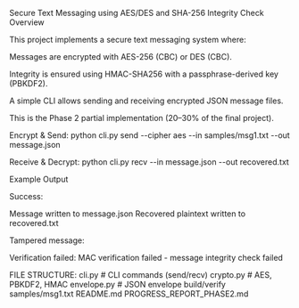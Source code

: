 Secure Text Messaging using AES/DES and SHA-256 Integrity Check
 Overview

This project implements a secure text messaging system where:

Messages are encrypted with AES-256 (CBC) or DES (CBC).

Integrity is ensured using HMAC-SHA256 with a passphrase-derived key (PBKDF2).

A simple CLI allows sending and receiving encrypted JSON message files.

This is the Phase 2 partial implementation (20–30% of the final project).

Encrypt & Send:
python cli.py send --cipher aes --in samples/msg1.txt --out message.json

Receive & Decrypt:
python cli.py recv --in message.json --out recovered.txt

Example Output

Success:

Message written to message.json
Recovered plaintext written to recovered.txt


Tampered message:

Verification failed: MAC verification failed - message integrity check failed


FILE STRUCTURE:
cli.py          # CLI commands (send/recv)
crypto.py       # AES, PBKDF2, HMAC
envelope.py     # JSON envelope build/verify
samples/msg1.txt
README.md
PROGRESS_REPORT_PHASE2.md
